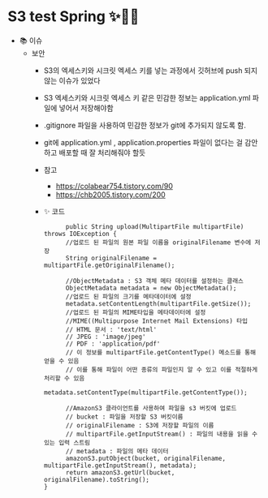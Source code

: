S3 test Spring ✨👊🏻
=====================

- 📚 이슈
  - 보안 
    - S3의 엑세스키와 시크릿 엑세스 키를 넣는 과정에서 깃허브에 push 되지 않는 이슈가 있었다
    - S3 엑세스키와 시크릿 엑세스 키 같은 민감한 정보는  application.yml 파일에 넣어서 저장해야함
    - .gitignore 파일을 사용하여 민감한 정보가 git에 추가되지 않도록 함.
    - git에 application.yml , application.properties 파일이 없다는 걸 감안하고 배포할 때 잘 처리해줘야 할듯 
    - 참고
      - https://colabear754.tistory.com/90
      - https://chb2005.tistory.com/200

    - ✨ 코드
      ```  
            public String upload(MultipartFile multipartFile) throws IOException {
            //업로드 된 파일의 원본 파일 이름을 originalFilename 변수에 저장
            String originalFilename = multipartFile.getOriginalFilename();

            //ObjectMetadata : S3 객체 메타 데이터를 설정하는 클래스
            ObjectMetadata metadata = new ObjectMetadata();
            //업로드 된 파일의 크기를 메타데이터에 설정
            metadata.setContentLength(multipartFile.getSize());
            //업로드 된 파일의 MIME타입을 메타데이터에 설정
            //MIME((Multipurpose Internet Mail Extensions) 타입
            // HTML 문서 : 'text/html'
            // JPEG : 'image/jpeg'
            // PDF : 'application/pdf'
            // 이 정보를 multipartFile.getContentType() 메소드를 통해 얻을 수 있음
            // 이를 통해 파일이 어떤 종류의 파일인지 알 수 있고 이를 적절하게 처리할 수 있음
            metadata.setContentType(multipartFile.getContentType());

            //AmazonS3 클라이언트를 사용하여 파일을 s3 버킷에 업로드
            // bucket : 파일을 저장할 S3 버킷이름
            // originalFilename : S3에 저장할 파일의 이름
            // multipartFile.getInputStream() : 파일의 내용을 읽을 수 있는 입력 스트림
            // metadata : 파일의 메타 데이터
            amazonS3.putObject(bucket, originalFilename, multipartFile.getInputStream(), metadata);
            return amazonS3.getUrl(bucket, originalFilename).toString();
      }
   ````